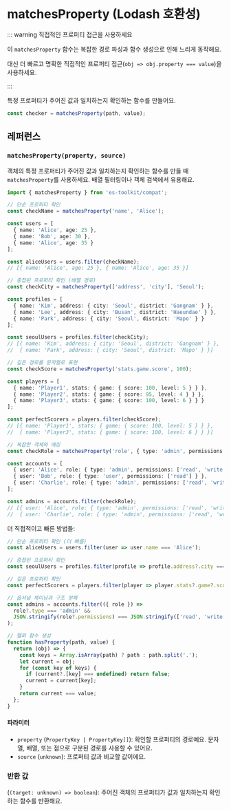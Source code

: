 # matchesProperty (Lodash 호환성)

::: warning 직접적인 프로퍼티 접근을 사용하세요

이 `matchesProperty` 함수는 복잡한 경로 파싱과 함수 생성으로 인해 느리게 동작해요.

대신 더 빠르고 명확한 직접적인 프로퍼티 접근(`obj => obj.property === value`)을 사용하세요.

:::

특정 프로퍼티가 주어진 값과 일치하는지 확인하는 함수를 만들어요.

```typescript
const checker = matchesProperty(path, value);
```

## 레퍼런스

### `matchesProperty(property, source)`

객체의 특정 프로퍼티가 주어진 값과 일치하는지 확인하는 함수를 만들 때 `matchesProperty`를 사용하세요. 배열 필터링이나 객체 검색에서 유용해요.

```typescript
import { matchesProperty } from 'es-toolkit/compat';

// 단순 프로퍼티 확인
const checkName = matchesProperty('name', 'Alice');

const users = [
  { name: 'Alice', age: 25 },
  { name: 'Bob', age: 30 },
  { name: 'Alice', age: 35 }
];

const aliceUsers = users.filter(checkName);
// [{ name: 'Alice', age: 25 }, { name: 'Alice', age: 35 }]

// 중첩된 프로퍼티 확인 (배열 경로)
const checkCity = matchesProperty(['address', 'city'], 'Seoul');

const profiles = [
  { name: 'Kim', address: { city: 'Seoul', district: 'Gangnam' } },
  { name: 'Lee', address: { city: 'Busan', district: 'Haeundae' } },
  { name: 'Park', address: { city: 'Seoul', district: 'Mapo' } }
];

const seoulUsers = profiles.filter(checkCity);
// [{ name: 'Kim', address: { city: 'Seoul', district: 'Gangnam' } },
//  { name: 'Park', address: { city: 'Seoul', district: 'Mapo' } }]

// 깊은 경로를 문자열로 표현
const checkScore = matchesProperty('stats.game.score', 100);

const players = [
  { name: 'Player1', stats: { game: { score: 100, level: 5 } } },
  { name: 'Player2', stats: { game: { score: 95, level: 4 } } },
  { name: 'Player3', stats: { game: { score: 100, level: 6 } } }
];

const perfectScorers = players.filter(checkScore);
// [{ name: 'Player1', stats: { game: { score: 100, level: 5 } } },
//  { name: 'Player3', stats: { game: { score: 100, level: 6 } } }]

// 복잡한 객체와 매칭
const checkRole = matchesProperty('role', { type: 'admin', permissions: ['read', 'write'] });

const accounts = [
  { user: 'Alice', role: { type: 'admin', permissions: ['read', 'write'] } },
  { user: 'Bob', role: { type: 'user', permissions: ['read'] } },
  { user: 'Charlie', role: { type: 'admin', permissions: ['read', 'write'] } }
];

const admins = accounts.filter(checkRole);
// [{ user: 'Alice', role: { type: 'admin', permissions: ['read', 'write'] } },
//  { user: 'Charlie', role: { type: 'admin', permissions: ['read', 'write'] } }]
```

더 직접적이고 빠른 방법들:

```typescript
// 단순 프로퍼티 확인 (더 빠름)
const aliceUsers = users.filter(user => user.name === 'Alice');

// 중첩된 프로퍼티 확인
const seoulUsers = profiles.filter(profile => profile.address?.city === 'Seoul');

// 깊은 프로퍼티 확인
const perfectScorers = players.filter(player => player.stats?.game?.score === 100);

// 옵셔널 체이닝과 구조 분해
const admins = accounts.filter(({ role }) => 
  role?.type === 'admin' && 
  JSON.stringify(role?.permissions) === JSON.stringify(['read', 'write'])
);

// 헬퍼 함수 생성
function hasProperty(path, value) {
  return (obj) => {
    const keys = Array.isArray(path) ? path : path.split('.');
    let current = obj;
    for (const key of keys) {
      if (current?.[key] === undefined) return false;
      current = current[key];
    }
    return current === value;
  };
}
```

#### 파라미터

- `property` (`PropertyKey | PropertyKey[]`): 확인할 프로퍼티의 경로예요. 문자열, 배열, 또는 점으로 구분된 경로를 사용할 수 있어요.
- `source` (`unknown`): 프로퍼티 값과 비교할 값이에요.

### 반환 값

(`(target: unknown) => boolean`): 주어진 객체의 프로퍼티가 값과 일치하는지 확인하는 함수를 반환해요.